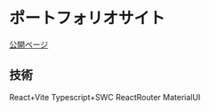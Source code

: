 # ポートフォリオサイト

[公開ページ](https://zuaki21.github.io/portfolio/)

## 技術

React+Vite
Typescript+SWC
ReactRouter
MaterialUI
